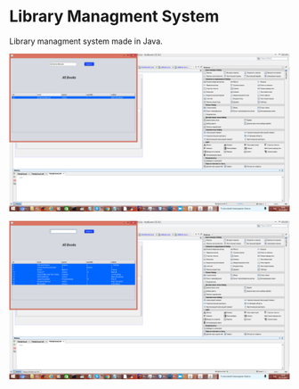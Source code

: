 # Library Managment System



Library managment system made in Java. 


![alt text](image.png)

![alt text](img2.png)
